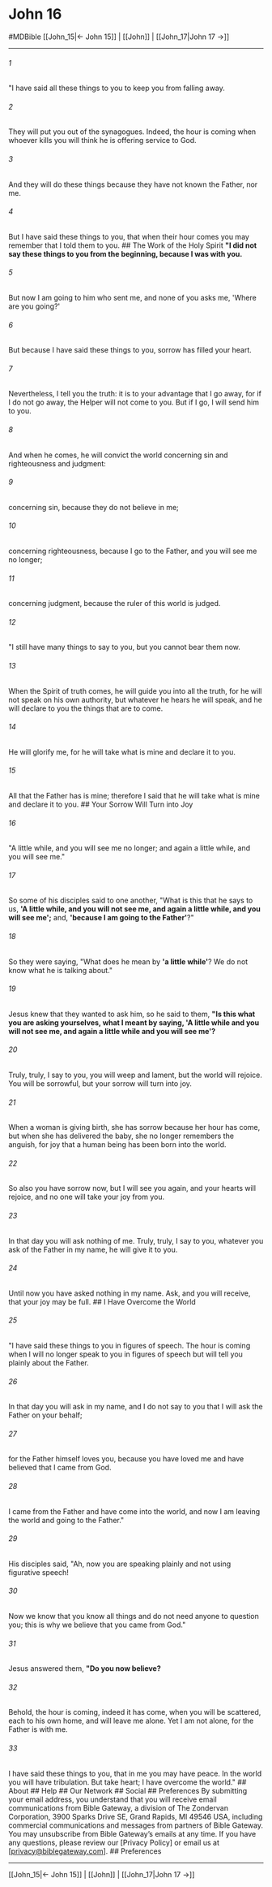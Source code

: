 # John 16
#MDBible
[[John_15|← John 15]] | [[John]] | [[John_17|John 17 →]]

***






###### 1 


"I have said all these things to you to keep you from falling away. 





###### 2 


They will put you out of the synagogues. Indeed, the hour is coming when whoever kills you will think he is offering service to God. 





###### 3 


And they will do these things because they have not known the Father, nor me. 





###### 4 


But I have said these things to you, that when their hour comes you may remember that I told them to you. ## The Work of the Holy Spirit **"I did not say these things to you from the beginning, because I was with you.** 





###### 5 


But now I am going to him who sent me, and none of you asks me, 'Where are you going?' 





###### 6 


But because I have said these things to you, sorrow has filled your heart. 





###### 7 


Nevertheless, I tell you the truth: it is to your advantage that I go away, for if I do not go away, the Helper will not come to you. But if I go, I will send him to you. 





###### 8 


And when he comes, he will convict the world concerning sin and righteousness and judgment: 





###### 9 


concerning sin, because they do not believe in me; 





###### 10 


concerning righteousness, because I go to the Father, and you will see me no longer; 





###### 11 


concerning judgment, because the ruler of this world is judged. 





###### 12 


"I still have many things to say to you, but you cannot bear them now. 





###### 13 


When the Spirit of truth comes, he will guide you into all the truth, for he will not speak on his own authority, but whatever he hears he will speak, and he will declare to you the things that are to come. 





###### 14 


He will glorify me, for he will take what is mine and declare it to you. 





###### 15 


All that the Father has is mine; therefore I said that he will take what is mine and declare it to you. ## Your Sorrow Will Turn into Joy 





###### 16 


"A little while, and you will see me no longer; and again a little while, and you will see me." 





###### 17 


So some of his disciples said to one another, "What is this that he says to us, **'A little while, and you will not see me, and again a little while, and you will see me';** and, **'because I am going to the Father'**?" 





###### 18 


So they were saying, "What does he mean by **'a little while'**? We do not know what he is talking about." 





###### 19 


Jesus knew that they wanted to ask him, so he said to them, **"Is this what you are asking yourselves, what I meant by saying, 'A little while and you will not see me, and again a little while and you will see me'?** 





###### 20 


Truly, truly, I say to you, you will weep and lament, but the world will rejoice. You will be sorrowful, but your sorrow will turn into joy. 





###### 21 


When a woman is giving birth, she has sorrow because her hour has come, but when she has delivered the baby, she no longer remembers the anguish, for joy that a human being has been born into the world. 





###### 22 


So also you have sorrow now, but I will see you again, and your hearts will rejoice, and no one will take your joy from you. 





###### 23 


In that day you will ask nothing of me. Truly, truly, I say to you, whatever you ask of the Father in my name, he will give it to you. 





###### 24 


Until now you have asked nothing in my name. Ask, and you will receive, that your joy may be full. ## I Have Overcome the World 





###### 25 


"I have said these things to you in figures of speech. The hour is coming when I will no longer speak to you in figures of speech but will tell you plainly about the Father. 





###### 26 


In that day you will ask in my name, and I do not say to you that I will ask the Father on your behalf; 





###### 27 


for the Father himself loves you, because you have loved me and have believed that I came from God. 





###### 28 


I came from the Father and have come into the world, and now I am leaving the world and going to the Father." 





###### 29 


His disciples said, "Ah, now you are speaking plainly and not using figurative speech! 





###### 30 


Now we know that you know all things and do not need anyone to question you; this is why we believe that you came from God." 





###### 31 


Jesus answered them, **"Do you now believe?** 





###### 32 


Behold, the hour is coming, indeed it has come, when you will be scattered, each to his own home, and will leave me alone. Yet I am not alone, for the Father is with me. 





###### 33 


I have said these things to you, that in me you may have peace. In the world you will have tribulation. But take heart; I have overcome the world." ## About ## Help ## Our Network ## Social ## Preferences By submitting your email address, you understand that you will receive email communications from Bible Gateway, a division of The Zondervan Corporation, 3900 Sparks Drive SE, Grand Rapids, MI 49546 USA, including commercial communications and messages from partners of Bible Gateway. You may unsubscribe from Bible Gateway&rsquo;s emails at any time. If you have any questions, please review our [Privacy Policy] or email us at [privacy@biblegateway.com]. ## Preferences

***

[[John_15|← John 15]] | [[John]] | [[John_17|John 17 →]]
